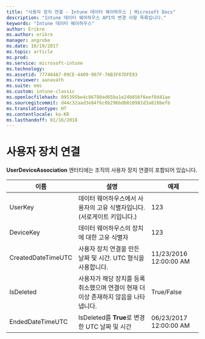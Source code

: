 ```yaml
---
title: "사용자 장치 연결 - Intune 데이터 웨어하우스 | Microsoft Docs"
description: "Intune 데이터 웨어하우스 API의 변경 사항 목록입니다."
keywords: "Intune 데이터 웨어하우스"
author: Erikre
ms.author: erikre
manager: angrobe
ms.date: 10/19/2017
ms.topic: article
ms.prod: 
ms.service: microsoft-intune
ms.technology: 
ms.assetid: 777484A7-09CE-4409-987F-76B3F87DFE93
ms.reviewer: aanavath
ms.suite: ems
ms.custom: intune-classic
ms.openlocfilehash: 095395be4c86780ad65ba1e24b856f6eef8d41ae
ms.sourcegitcommit: d44c32aad3e84f6c0b296bdb010981d3a818befb
ms.translationtype: HT
ms.contentlocale: ko-KR
ms.lasthandoff: 01/16/2018
---
```

# <a name="user-device-association"></a>사용자 장치 연결

**UserDeviceAssociation** 엔터티에는 조직의 사용자 장치 연결이 포함되어 있습니다.

| 이름               | 설명                                                                                      | 예제                |
|--------------------|--------------------------------------------------------------------------------------------------|------------------------|
| UserKey            | 데이터 웨어하우스에서 사용자의 고유 식별자입니다. (서로게이트 키입니다.)                              | 123                    |
| DeviceKey          | 데이터 웨어하우스의 장치에 대한 고유 식별자                                            | 123                    |
| CreatedDateTimeUTC | 사용자 장치 연결을 만든 날짜 및 시간. UTC 형식을 사용합니다.                                | 11/23/2016 12:00:00 AM |
| IsDeleted          | 사용자가 해당 장치를 등록 취소했으며 연결이 현재 더 이상 존재하지 않음을 나타냅니다. | True/False             |
| EndedDateTimeUTC   | IsDeleted를 **True**로 변경한 UTC 날짜 및 시간                                              | 06/23/2017 12:00:00 AM |
